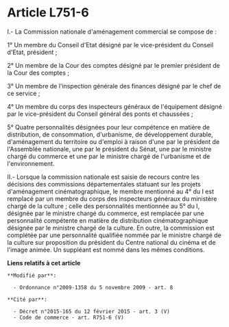 # Article L751-6

I.- La Commission nationale d'aménagement commercial se compose de : 

1° Un membre du Conseil d'Etat désigné par le vice-président du Conseil d'Etat, président ; 

2° Un membre de la Cour des comptes désigné par le premier président de la Cour des comptes ; 

3° Un membre de l'inspection générale des finances désigné par le chef de ce service ; 

4° Un membre du corps des inspecteurs généraux de l'équipement désigné par le vice-président du Conseil général des ponts et
chaussées ; 

5° Quatre personnalités désignées pour leur compétence en matière de distribution, de consommation, d'urbanisme, de
développement durable, d'aménagement du territoire ou d'emploi à raison d'une par le président de l'Assemblée nationale, une
par le président du Sénat, une par le ministre chargé du commerce et une par le ministre chargé de l'urbanisme et de
l'environnement. 

II.- Lorsque la commission nationale est saisie de recours contre les décisions des commissions départementales statuant sur
les projets d'aménagement cinématographique, le membre mentionné au 4° du I est remplacé par un membre du corps des
inspecteurs généraux du ministère chargé de la culture ; celle des personnalités mentionnée au 5° du I, désignée par le
ministre chargé du commerce, est remplacée par une personnalité compétente en matière de distribution cinématographique
désignée par le ministre chargé de la culture. En outre, la commission est complétée par une personnalité qualifiée nommée
par le ministre chargé de la culture sur proposition du président du Centre national du cinéma et de l'image animée. Un
suppléant est nommé dans les mêmes conditions.

**Liens relatifs à cet article**

	**Modifié par**:

	  - Ordonnance n°2009-1358 du 5 novembre 2009 - art. 8

	**Cité par**:

	  - Décret n°2015-165 du 12 février 2015 - art. 3 (V)
	  - Code de commerce - art. R751-6 (V)
